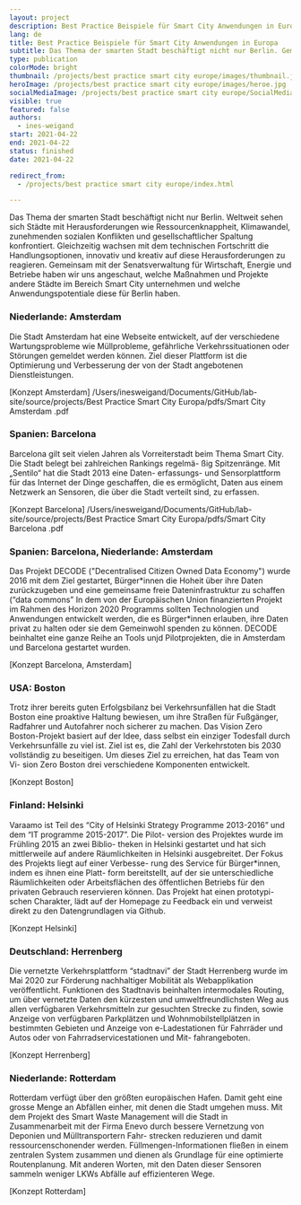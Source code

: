 ```yaml
---
layout: project
description: Best Practice Beispiele für Smart City Anwendungen in Europa
lang: de
title: Best Practice Beispiele für Smart City Anwendungen in Europa
subtitle: Das Thema der smarten Stadt beschäftigt nicht nur Berlin. Gemeinsam mit der Senatsverwaltung für Wirtschaft, Energie und Betriebe haben wir uns angeschaut, welche Maßnahmen und Projekte andere Städte im Bereich Smart City unternehmen und welche Anwendungspotentiale diese für Berlin haben.
type: publication
colorMode: bright
thumbnail: /projects/best practice smart city europe/images/thumbnail.jpg
heroImage: /projects/best practice smart city europe/images/heroe.jpg
socialMediaImage: /projects/best practice smart city europe/SocialMedia.jpg
visible: true
featured: false
authors:
  - ines-weigand
start: 2021-04-22
end: 2021-04-22
status: finished
date: 2021-04-22

redirect_from:
  - /projects/best practice smart city europe/index.html

---
```



Das Thema der smarten Stadt beschäftigt nicht nur Berlin. Weltweit sehen sich Städte mit Herausforderungen wie Ressourcenknappheit, Klimawandel, zunehmenden sozialen Konflikten und gesellschaftlicher Spaltung konfrontiert. Gleichzeitig wachsen mit dem technischen Fortschritt die Handlungsoptionen, innovativ und kreativ auf diese Herausforderungen zu reagieren. Gemeinsam mit der Senatsverwaltung für Wirtschaft, Energie und Betriebe haben wir uns angeschaut, welche Maßnahmen und Projekte andere Städte im Bereich Smart City unternehmen und welche Anwendungspotentiale diese für Berlin haben.


### Niederlande: Amsterdam
Die Stadt Amsterdam hat eine Webseite entwickelt, auf der verschiedene Wartungsprobleme wie Müllprobleme, gefährliche Verkehrssituationen oder Störungen gemeldet werden können. Ziel dieser Plattform ist die Optimierung und Verbesserung der von der Stadt angebotenen Dienstleistungen. 

[Konzept Amsterdam] /Users/inesweigand/Documents/GitHub/lab-site/source/projects/Best Practice Smart City Europa/pdfs/Smart City Amsterdam .pdf

### Spanien: Barcelona
Barcelona gilt seit vielen Jahren als Vorreiterstadt beim Thema Smart City. Die Stadt belegt bei zahlreichen Rankings regelmä- ßig Spitzenränge. Mit „Sentilo“ hat die Stadt 2013 eine Daten- erfassungs- und Sensorplattform für das Internet der Dinge geschaffen, die es ermöglicht, Daten aus einem Netzwerk an Sensoren, die über die Stadt verteilt sind, zu erfassen.

[Konzept Barcelona] /Users/inesweigand/Documents/GitHub/lab-site/source/projects/Best Practice Smart City Europa/pdfs/Smart City Barcelona .pdf



### Spanien: Barcelona, Niederlande: Amsterdam
Das Projekt DECODE ("Decentralised Citizen Owned Data Economy") wurde 2016 mit dem Ziel gestartet, Bürger\*innen die Hoheit über ihre Daten zurückzugeben und eine gemeinsame freie Dateninfrastruktur zu schaffen (“data commons” In dem von der Europäischen Union finanzierten Projekt im Rahmen des Horizon 2020 Programms sollten Technologien und Anwendungen entwickelt werden, die es Bürger*innen erlauben, ihre Daten privat zu halten oder sie dem Gemeinwohl spenden zu können. DECODE beinhaltet eine ganze Reihe an Tools unjd Pilotprojekten, die in Amsterdam und Barcelona gestartet wurden.

[Konzept Barcelona, Amsterdam] 

### USA: Boston
Trotz ihrer bereits guten Erfolgsbilanz bei Verkehrsunfällen hat die Stadt Boston eine proaktive Haltung bewiesen, um ihre Straßen für Fußgänger, Radfahrer und Autofahrer noch sicherer zu machen.
Das Vision Zero Boston-Projekt basiert auf der Idee, dass selbst ein einziger Todesfall durch Verkehrsunfälle zu viel ist. Ziel ist es, die Zahl der Verkehrstoten bis 2030 vollständig zu beseitigen. Um dieses Ziel zu erreichen, hat das Team von Vi- sion Zero Boston drei verschiedene Komponenten entwickelt.

[Konzept Boston] 

### Finland: Helsinki
Varaamo ist Teil des “City of Helsinki Strategy Programme 2013-2016” und dem “IT programme 2015-2017”. Die Pilot- version des Projektes wurde im Frühling 2015 an zwei Biblio- theken in Helsinki gestartet und hat sich mittlerweile auf andere Räumlichkeiten in Helsinki ausgebreitet. Der Fokus des Projekts liegt auf einer Verbesse- rung des Service für Bürger*innen, indem es ihnen eine Platt- form bereitstellt, auf der sie unterschiedliche Räumlichkeiten oder Arbeitsflächen des öffentlichen Betriebs für den privaten Gebrauch reservieren können. Das Projekt hat einen prototypi- schen Charakter, lädt auf der Homepage zu Feedback ein und verweist direkt zu den Datengrundlagen via Github.

[Konzept Helsinki] 

### Deutschland: Herrenberg
Die vernetzte Verkehrsplattform “stadtnavi” der Stadt Herrenberg wurde im Mai 2020 zur Förderung nachhaltiger Mobilität als Webapplikation veröffentlicht. Funktionen des Stadtnavis beinhalten intermodales Routing, um über vernetzte Daten den kürzesten und umweltfreundlichsten Weg aus allen verfügbaren Verkehrsmitteln zur gesuchten Strecke zu finden, sowie Anzeige von verfügbaren Parkplätzen und Wohnmobilstellplätzen in bestimmten Gebieten und Anzeige von e-Ladestationen für Fahrräder und Autos oder von Fahrradservicestationen und Mit- fahrangeboten.

[Konzept Herrenberg] 

### Niederlande: Rotterdam
Rotterdam verfügt über den größten europäischen Hafen. Damit geht eine grosse Menge an Abfällen einher, mit denen die Stadt umgehen muss. Mit dem Projekt des Smart Waste Management will die Stadt in Zusammenarbeit mit der Firma Enevo durch bessere Vernetzung von Deponien und Mülltransportern Fahr- strecken reduzieren und damit ressourcenschonender werden. Füllmengen-Informationen fließen in einem zentralen System zusammen und dienen als Grundlage für eine optimierte Routenplanung. Mit anderen Worten, mit den Daten dieser Sensoren sammeln weniger LKWs Abfälle auf effizienteren Wege.

[Konzept Rotterdam] 





